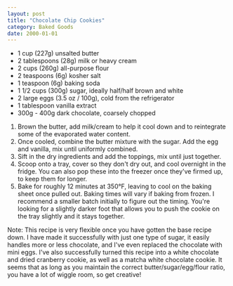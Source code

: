 ```yaml
---
layout: post
title: "Chocolate Chip Cookies"
category: Baked Goods
date: 2000-01-01
---
```


- 1 cup (227g) unsalted butter
- 2 tablespoons (28g) milk or heavy cream
- 2 cups (260g) all-purpose flour
- 2 teaspoons (6g) kosher salt
- 1 teaspoon (6g) baking soda
- 1 1/2 cups (300g) sugar, ideally half/half brown and white
- 2 large eggs (3.5 oz / 100g), cold from the refrigerator 
- 1 tablespoon vanilla extract
- 300g - 400g dark chocolate, coarsely chopped

1. Brown the butter, add milk/cream to help it cool down and to reintegrate some of the evaporated water content.
2. Once cooled, combine the butter mixture with the sugar. Add the egg and vanilla, mix until uniformly combined.
3. Sift in the dry ingredients and add the toppings, mix until just together.
4. Scoop onto a tray, cover so they don't dry out, and cool overnight in the fridge. You can also pop these into the freezer once they've firmed up, to keep them for longer.
5. Bake for roughly 12 minutes at 350°F, leaving to cool on the baking sheet once pulled out. Baking times will vary if baking from frozen. I recommend a smaller batch initially to figure out the timing. You're looking for a slightly darker foot that allows you to push the cookie on the tray slightly and it stays together.

Note: This recipe is very flexible once you have gotten the base recipe down. I have made it successfully with just one type of sugar, it easily handles more or less chocolate, and I've even replaced the chocolate with mini eggs. I've also successfully turned this recipe into a white chocolate and dried cranberry cookie, as well as a matcha white chocolate cookie. It seems that as long as you maintain the correct butter/sugar/egg/flour ratio, you have a lot of wiggle room, so get creative!